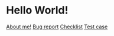 <h1>Hello World!</h1>

[About me!](about.md)
[Bug report](bug.md)
[Checklist](checklist.md)
[Test case](test_case.md)
